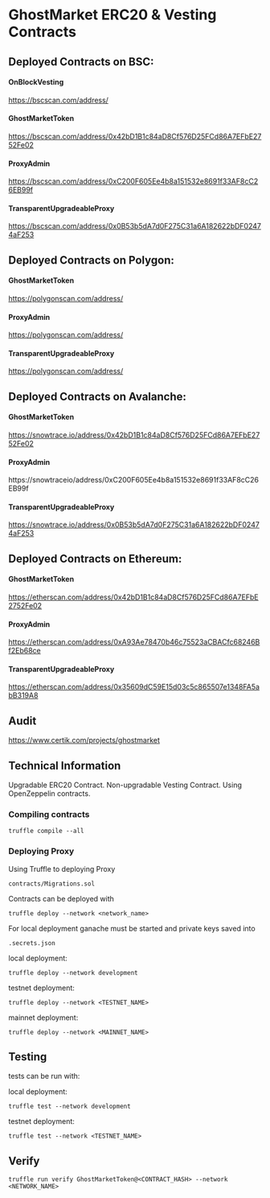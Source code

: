 
# GhostMarket ERC20 & Vesting Contracts

## Deployed Contracts on BSC:

#### OnBlockVesting
https://bscscan.com/address/

#### GhostMarketToken
https://bscscan.com/address/0x42bD1B1c84aD8Cf576D25FCd86A7EFbE2752Fe02

#### ProxyAdmin
https://bscscan.com/address/0xC200F605Ee4b8a151532e8691f33AF8cC26EB99f

#### TransparentUpgradeableProxy
https://bscscan.com/address/0x0B53b5dA7d0F275C31a6A182622bDF02474aF253

## Deployed Contracts on Polygon:

#### GhostMarketToken
https://polygonscan.com/address/

#### ProxyAdmin
https://polygonscan.com/address/

#### TransparentUpgradeableProxy
https://polygonscan.com/address/

## Deployed Contracts on Avalanche:

#### GhostMarketToken
https://snowtrace.io/address/0x42bD1B1c84aD8Cf576D25FCd86A7EFbE2752Fe02

#### ProxyAdmin
https://snowtraceio/address/0xC200F605Ee4b8a151532e8691f33AF8cC26EB99f

#### TransparentUpgradeableProxy
https://snowtrace.io/address/0x0B53b5dA7d0F275C31a6A182622bDF02474aF253

## Deployed Contracts on Ethereum:

#### GhostMarketToken
https://etherscan.com/address/0x42bD1B1c84aD8Cf576D25FCd86A7EFbE2752Fe02

#### ProxyAdmin
https://etherscan.com/address/0xA93Ae78470b46c75523aCBACfc68246Bf2Eb68ce

#### TransparentUpgradeableProxy
https://etherscan.com/address/0x35609dC59E15d03c5c865507e1348FA5abB319A8

## Audit

https://www.certik.com/projects/ghostmarket

## Technical Information

Upgradable ERC20 Contract.
Non-upgradable Vesting Contract.
Using OpenZeppelin contracts.

### Compiling contracts
```
truffle compile --all
```

### Deploying Proxy

Using Truffle to deploying Proxy
```
contracts/Migrations.sol
```
Contracts can be deployed with
```
truffle deploy --network <network_name>
```
For local deployment ganache must be started and private keys saved into

```
.secrets.json
```

local deployment:
```
truffle deploy --network development
```

testnet deployment:
```
truffle deploy --network <TESTNET_NAME>
```

mainnet deployment:
```
truffle deploy --network <MAINNET_NAME>
```

## Testing

tests can be run with:

local deployment:
```
truffle test --network development
```

testnet deployment:
```
truffle test --network <TESTNET_NAME>
```

## Verify

```
truffle run verify GhostMarketToken@<CONTRACT_HASH> --network <NETWORK_NAME>
```



